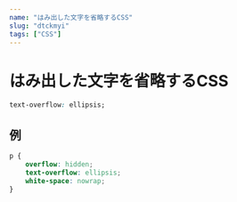 ```yaml
---
name: "はみ出した文字を省略するCSS"
slug: "dtckmyi"
tags: ["CSS"]
---
```


# はみ出した文字を省略するCSS

```css
text-overflow: ellipsis;
```

## 例

```css
p {
    overflow: hidden;
    text-overflow: ellipsis;
    white-space: nowrap;
}
```



